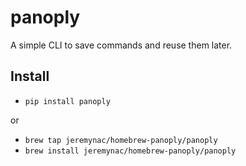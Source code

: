 # panoply

A simple CLI to save commands and reuse them later.

## Install

- ```pip install panoply```

or

- ```brew tap jeremynac/homebrew-panoply/panoply```
- ```brew install jeremynac/homebrew-panoply/panoply```

